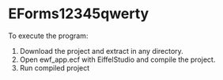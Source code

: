 # EForms12345qwerty

To execute the program: 
1) Download the project and extract in any directory. 
2) Open ewf_app.ecf with EiffelStudio and compile the project. 
3) Run compiled project 
